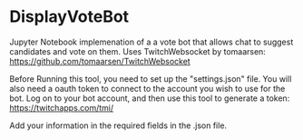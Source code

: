 # DisplayVoteBot
Jupyter Notebook implemenation of a a vote bot that allows chat to suggest candidates and vote on them.
Uses TwitchWebsocket by tomaarsen: https://github.com/tomaarsen/TwitchWebsocket

Before Running this tool, you need to set up the "settings.json" file.
You will also need a oauth token to connect to the account you wish to use for the bot.
Log on to your bot account, and then use this tool to generate a token: 
  https://twitchapps.com/tmi/
  
Add your information in the required fields in the .json file.
